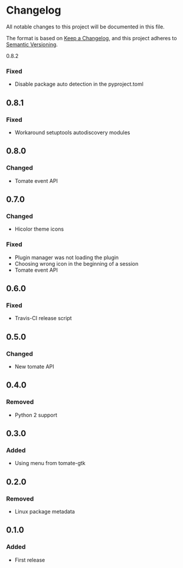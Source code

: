 # Changelog

All notable changes to this project will be documented in this file.

The format is based on [Keep a Changelog](https://keepachangelog.com/en/1.0.0/),
and this project adheres to [Semantic Versioning](https://semver.org/spec/v2.0.0.html).

0.8.2

### Fixed

- Disable package auto detection in the pyproject.toml

## 0.8.1

### Fixed

- Workaround setuptools autodiscovery modules

## 0.8.0

### Changed

- Tomate event API

## 0.7.0

### Changed

- Hicolor theme icons

### Fixed

- Plugin manager was not loading the plugin
- Choosing wrong icon in the beginning of a session
- Tomate event API

## 0.6.0

### Fixed

- Travis-CI release script

## 0.5.0

### Changed

- New tomate API

## 0.4.0

### Removed

- Python 2 support

## 0.3.0

### Added

- Using menu from tomate-gtk

## 0.2.0

### Removed

- Linux package metadata

## 0.1.0

### Added

- First release
